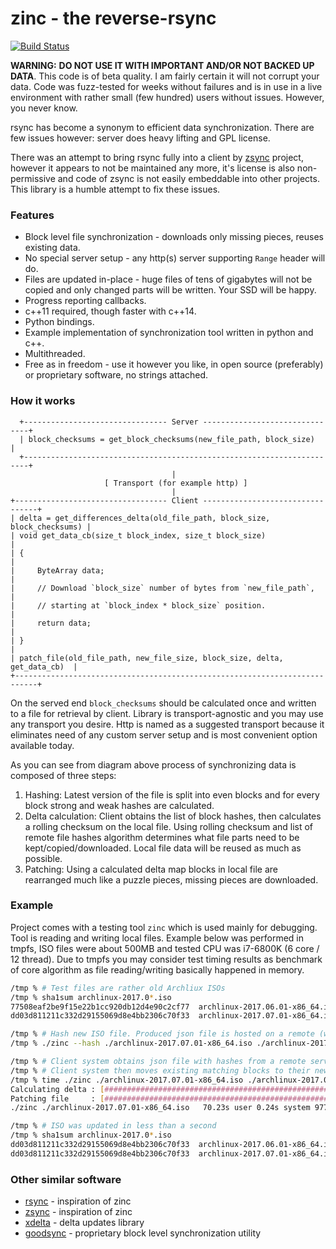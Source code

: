 zinc - the reverse-rsync
==========================

[![Build Status](https://travis-ci.org/rokups/zinc.svg?branch=master)](https://travis-ci.org/rokups/zinc)

**WARNING:** **DO NOT USE IT WITH IMPORTANT AND/OR NOT BACKED UP DATA**. This code is of beta quality. I am fairly 
certain it will not corrupt your data. Code was fuzz-tested for weeks without failures and is in use in a live 
environment with rather small (few hundred) users without issues. However, you never know.

rsync has become a synonym to efficient data synchronization. There are few issues however: server does heavy lifting
and GPL license.

There was an attempt to bring rsync fully into a client by [zsync](http://zsync.moria.org.uk/) project, however it
appears to not be maintained any more, it's license is also non-permissive and code of zsync is not easily embeddable
into other projects. This library is a humble attempt to fix these issues.

### Features

* Block level file synchronization - downloads only missing pieces, reuses existing data.
* No special server setup - any http(s) server supporting `Range` header will do.
* Files are updated in-place - huge files of tens of gigabytes will not be copied and only changed parts will be
written. Your SSD will be happy.
* Progress reporting callbacks.
* c++11 required, though faster with c++14.
* Python bindings.
* Example implementation of synchronization tool written in python and c++.
* Multithreaded.
* Free as in freedom - use it however you like, in open source (preferably) or proprietary software, no strings attached.

### How it works

      +-------------------------------- Server -------------------------------+
      | block_checksums = get_block_checksums(new_file_path, block_size)      |
      +-----------------------------------------------------------------------+
                                        |
                         [ Transport (for example http) ]
                                        |
    +---------------------------------- Client ---------------------------------+
    | delta = get_differences_delta(old_file_path, block_size, block_checksums) |
    | void get_data_cb(size_t block_index, size_t block_size)                   |
    | {                                                                         |
    |     ByteArray data;                                                       |
    |     // Download `block_size` number of bytes from `new_file_path`,        |
    |     // starting at `block_index * block_size` position.                   |
    |     return data;                                                          |
    | }                                                                         |
    | patch_file(old_file_path, new_file_size, block_size, delta, get_data_cb)  |
    +---------------------------------------------------------------------------+

On the served end `block_checksums` should be calculated once and written to a file for retrieval by client. Library is
transport-agnostic and you may use any transport you desire. Http is named as a suggested transport because it
eliminates need of any custom server setup and is most convenient option available today.

As you can see from diagram above process of synchronizing data is composed of three steps:

1. Hashing: Latest version of the file is split into even blocks and for every block strong and weak hashes are calculated.
2. Delta calculation: Client obtains the list of block hashes, then calculates a rolling checksum on the local file. Using rolling checksum and list of remote file hashes algorithm determines what file parts need to be kept/copied/downloaded. Local file data will be reused as much as possible.
3. Patching: Using a calculated delta map blocks in local file are rearranged much like a puzzle pieces, missing pieces are downloaded.

### Example

Project comes with a testing tool `zinc` which is used mainly for debugging. Tool is reading and writing local files.
Example below was performed in tmpfs, ISO files were about 500MB and tested CPU was i7-6800K (6 core / 12 thread). Due 
to tmpfs you may consider test timing results as benchmark of core algorithm as file reading/writing basically happened 
in memory.
```sh
/tmp % # Test files are rather old Archliux ISOs
/tmp % sha1sum archlinux-2017.0*.iso
77508eaf2be9f15e22b1cc920db12d4e90c2cf77  archlinux-2017.06.01-x86_64.iso
dd03d811211c332d29155069d8e4bb2306c70f33  archlinux-2017.07.01-x86_64.iso

/tmp % # Hash new ISO file. Produced json file is hosted on a remote (web)server along with the ISO
/tmp % ./zinc --hash ./archlinux-2017.07.01-x86_64.iso ./archlinux-2017.07.01-x86_64.iso.json

/tmp % # Client system obtains json file with hashes from a remote server and finds different and matching blocks
/tmp % # Client system then moves existing matching blocks to their new locations while downloading missing blocks from remote server
/tmp % time ./zinc ./archlinux-2017.07.01-x86_64.iso ./archlinux-2017.06.01-x86_64.iso
Calculating delta : [##################################################] 100.00
Patching file     : [##################################################] 100.00
./zinc ./archlinux-2017.07.01-x86_64.iso   70.23s user 0.24s system 977% cpu 7.206 total

/tmp % # ISO was updated in less than a second
/tmp % sha1sum archlinux-2017.0*.iso
dd03d811211c332d29155069d8e4bb2306c70f33  archlinux-2017.06.01-x86_64.iso
dd03d811211c332d29155069d8e4bb2306c70f33  archlinux-2017.07.01-x86_64.iso
```

### Other similar software
* [rsync](https://rsync.samba.org/) - inspiration of zinc
* [zsync](http://zsync.moria.org.uk/) - inspiration of zinc
* [xdelta](http://xdelta.org/) - delta updates library
* [goodsync](https://www.goodsync.com/) - proprietary block level synchronization utility
